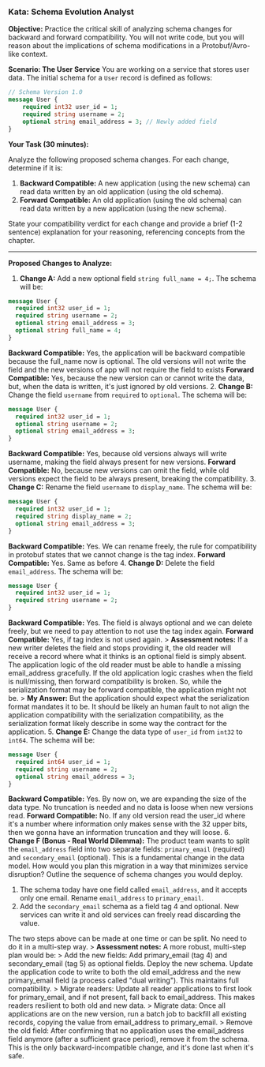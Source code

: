 ### Kata: Schema Evolution Analyst

**Objective:** Practice the critical skill of analyzing schema changes for backward and forward compatibility. You will not write code, but you will reason about the implications of schema modifications in a Protobuf/Avro-like context.

**Scenario: The User Service**
You are working on a service that stores user data. The initial schema for a `User` record is defined as follows:

```protobuf
// Schema Version 1.0
message User {
    required int32 user_id = 1;
    required string username = 2;
    optional string email_address = 3; // Newly added field
}
```

**Your Task (30 minutes):**

Analyze the following proposed schema changes. For each change, determine if it is:
1.  **Backward Compatible:** A new application (using the new schema) can read data written by an old application (using the old schema).
2.  **Forward Compatible:** An old application (using the old schema) can read data written by a new application (using the new schema).

State your compatibility verdict for each change and provide a brief (1-2 sentence) explanation for your reasoning, referencing concepts from the chapter.

---

**Proposed Changes to Analyze:**

1.  **Change A:** Add a new optional field `string full_name = 4;`.
  The schema will be:
  ```protobuf
  message User {
    required int32 user_id = 1;
    required string username = 2;
    optional string email_address = 3;
    optional string full_name = 4;
  }
  ```
  **Backward Compatible:** Yes, the application will be backward compatible because the full_name now is optional. The old versions will not write the field and the new versions of app will not require the field to exists 
  **Forward Compatible:** Yes, because the new version can or cannot write the data, but, when the data is written, it's just ignored by old versions.
2.  **Change B:** Change the field `username` from `required` to `optional`.
  The schema will be:
  ```protobuf
  message User {
    required int32 user_id = 1;
    optional string username = 2;
    optional string email_address = 3;
  }
  ```
  **Backward Compatible:** Yes, because old versions always will write username, making the field always present for new versions. 
  **Forward Compatible:** No, because new versions can omit the field, while old versions expect the field to be always present, breaking the compatibility. 
3.  **Change C:** Rename the field `username` to `display_name`.
  The schema will be:
  ```protobuf
  message User {
    required int32 user_id = 1;
    required string display_name = 2;
    optional string email_address = 3;
  }
  ```
  **Backward Compatible:** Yes. We can rename freely, the rule for compatibility in protobuf states that we cannot change is the tag index. 
  **Forward Compatible:** Yes. Same as before 
4.  **Change D:** Delete the field `email_address`.
  The schema will be:
  ```protobuf
  message User {
    required int32 user_id = 1;
    required string username = 2;
  }
  ```
  **Backward Compatible:** Yes. The field is always optional and we can delete freely, but we need to pay attention to not use the tag index again. 
  **Forward Compatible:** Yes, if tag index is not used again.
    > **Assessment notes:** If a new writer deletes the field and stops providing it, the old reader will receive a record where what it thinks is an optional field is simply absent. The application logic of the old reader must be able to handle a missing email_address gracefully. If the old application logic crashes when the field is null/missing, then forward compatibility is broken. So, while the serialization format may be forward compatible, the application might not be.
    > **My Answer:** But the application should expect what the serialization format mandates it to be. It should be likely an human fault to not align the application compatibility with the serialization compatibility, as the serialization format likely describe in some way the contract for the application.
5.  **Change E:** Change the data type of `user_id` from `int32` to `int64`.
  The schema will be:
  ```protobuf
  message User {
    required int64 user_id = 1;
    required string username = 2;
    optional string email_address = 3;
  }
  ```
  **Backward Compatible:** Yes. By now on, we are expanding the size of the data type. No truncation is needed and no data is loose when new versions read.
  **Forward Compatible:** No. If any old version read the user_id where it's a number where information only makes sense with the 32 upper bits, then we gonna have an information truncation and they will loose.
6.  **Change F (Bonus - Real World Dilemma):** The product team wants to split the `email_address` field into two separate fields: `primary_email` (required) and `secondary_email` (optional). This is a fundamental change in the data model. How would you plan this migration in a way that minimizes service disruption? Outline the sequence of schema changes you would deploy.
  1. The schema today have one field called `email_address`, and it accepts only one email. Rename `email_address` to `primary_email`.
  2. Add the `secondary_email` schema as a field tag 4 and optional. New services can write it and old services can freely read discarding the value.

  The two steps above can be made at one time or can be split. No need to do it in a multi-step way.
    > **Assessment notes:**     A more robust, multi-step plan would be:
    > Add the new fields: Add primary_email (tag 4) and secondary_email (tag 5) as optional fields. Deploy the new schema. Update the application code to write to both the old email_address and the new primary_email field (a process called "dual writing"). This maintains full compatibility.
    > Migrate readers: Update all reader applications to first look for primary_email, and if not present, fall back to email_address. This makes readers resilient to both old and new data.
    > Migrate data: Once all applications are on the new version, run a batch job to backfill all existing records, copying the value from email_address to primary_email.
    > Remove the old field: After confirming that no application uses the email_address field anymore (after a sufficient grace period), remove it from the schema. This is the only backward-incompatible change, and it's done last when it's safe.
